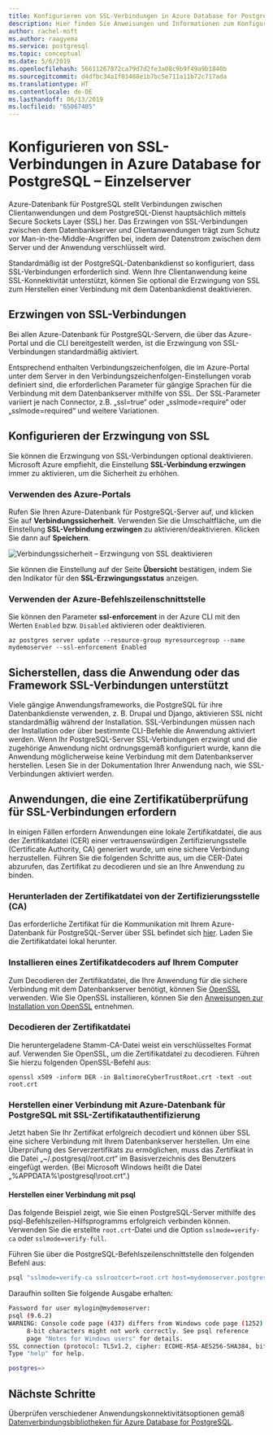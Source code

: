```yaml
---
title: Konfigurieren von SSL-Verbindungen in Azure Database for PostgreSQL – Einzelserver
description: Hier finden Sie Anweisungen und Informationen zum Konfigurieren von Azure Database for PostgreSQL (Einzelserver) und zugehörigen Anwendungen für die ordnungsgemäße Verwendung von SSL-Verbindungen.
author: rachel-msft
ms.author: raagyema
ms.service: postgresql
ms.topic: conceptual
ms.date: 5/6/2019
ms.openlocfilehash: 56611267872ca79d7d2fe3a08c9b9f49a9b1840b
ms.sourcegitcommit: d4dfbc34a1f03488e1b7bc5e711a11b72c717ada
ms.translationtype: HT
ms.contentlocale: de-DE
ms.lasthandoff: 06/13/2019
ms.locfileid: "65067405"
---
```

# <a name="configure-ssl-connectivity-in-azure-database-for-postgresql---single-server"></a>Konfigurieren von SSL-Verbindungen in Azure Database for PostgreSQL – Einzelserver
Azure-Datenbank für PostgreSQL stellt Verbindungen zwischen Clientanwendungen und dem PostgreSQL-Dienst hauptsächlich mittels Secure Sockets Layer (SSL) her. Das Erzwingen von SSL-Verbindungen zwischen dem Datenbankserver und Clientanwendungen trägt zum Schutz vor Man-in-the-Middle-Angriffen bei, indem der Datenstrom zwischen dem Server und der Anwendung verschlüsselt wird.

Standardmäßig ist der PostgreSQL-Datenbankdienst so konfiguriert, dass SSL-Verbindungen erforderlich sind. Wenn Ihre Clientanwendung keine SSL-Konnektivität unterstützt, können Sie optional die Erzwingung von SSL zum Herstellen einer Verbindung mit dem Datenbankdienst deaktivieren. 

## <a name="enforcing-ssl-connections"></a>Erzwingen von SSL-Verbindungen
Bei allen Azure-Datenbank für PostgreSQL-Servern, die über das Azure-Portal und die CLI bereitgestellt werden, ist die Erzwingung von SSL-Verbindungen standardmäßig aktiviert. 

Entsprechend enthalten Verbindungszeichenfolgen, die im Azure-Portal unter dem Server in den Verbindungszeichenfolgen-Einstellungen vorab definiert sind, die erforderlichen Parameter für gängige Sprachen für die Verbindung mit dem Datenbankserver mithilfe von SSL. Der SSL-Parameter variiert je nach Connector, z.B. „ssl=true“ oder „sslmode=require“ oder „sslmode=required“ und weitere Variationen.

## <a name="configure-enforcement-of-ssl"></a>Konfigurieren der Erzwingung von SSL
Sie können die Erzwingung von SSL-Verbindungen optional deaktivieren. Microsoft Azure empfiehlt, die Einstellung **SSL-Verbindung erzwingen** immer zu aktivieren, um die Sicherheit zu erhöhen.

### <a name="using-the-azure-portal"></a>Verwenden des Azure-Portals
Rufen Sie Ihren Azure-Datenbank für PostgreSQL-Server auf, und klicken Sie auf **Verbindungssicherheit**. Verwenden Sie die Umschaltfläche, um die Einstellung **SSL-Verbindung erzwingen** zu aktivieren/deaktivieren. Klicken Sie dann auf **Speichern**. 

![Verbindungssicherheit – Erzwingung von SSL deaktivieren](./media/concepts-ssl-connection-security/1-disable-ssl.png)

Sie können die Einstellung auf der Seite **Übersicht** bestätigen, indem Sie den Indikator für den **SSL-Erzwingungsstatus** anzeigen.

### <a name="using-azure-cli"></a>Verwenden der Azure-Befehlszeilenschnittstelle
Sie können den Parameter **ssl-enforcement** in der Azure CLI mit den Werten `Enabled` bzw. `Disabled` aktivieren oder deaktivieren.

```azurecli
az postgres server update --resource-group myresourcegroup --name mydemoserver --ssl-enforcement Enabled
```

## <a name="ensure-your-application-or-framework-supports-ssl-connections"></a>Sicherstellen, dass die Anwendung oder das Framework SSL-Verbindungen unterstützt
Viele gängige Anwendungsframeworks, die PostgreSQL für ihre Datenbankdienste verwenden, z. B. Drupal und Django, aktivieren SSL nicht standardmäßig während der Installation. SSL-Verbindungen müssen nach der Installation oder über bestimmte CLI-Befehle die Anwendung aktiviert werden. Wenn Ihr PostgreSQL-Server SSL-Verbindungen erzwingt und die zugehörige Anwendung nicht ordnungsgemäß konfiguriert wurde, kann die Anwendung möglicherweise keine Verbindung mit dem Datenbankserver herstellen. Lesen Sie in der Dokumentation Ihrer Anwendung nach, wie SSL-Verbindungen aktiviert werden.


## <a name="applications-that-require-certificate-verification-for-ssl-connectivity"></a>Anwendungen, die eine Zertifikatüberprüfung für SSL-Verbindungen erfordern
In einigen Fällen erfordern Anwendungen eine lokale Zertifikatdatei, die aus der Zertifikatdatei (CER) einer vertrauenswürdigen Zertifizierungsstelle (Certificate Authority, CA) generiert wurde, um eine sichere Verbindung herzustellen. Führen Sie die folgenden Schritte aus, um die CER-Datei abzurufen, das Zertifikat zu decodieren und sie an Ihre Anwendung zu binden.

### <a name="download-the-certificate-file-from-the-certificate-authority-ca"></a>Herunterladen der Zertifikatdatei von der Zertifizierungsstelle (CA) 
Das erforderliche Zertifikat für die Kommunikation mit Ihrem Azure-Datenbank für PostgreSQL-Server über SSL befindet sich [hier](https://www.digicert.com/CACerts/BaltimoreCyberTrustRoot.crt). Laden Sie die Zertifikatdatei lokal herunter.

### <a name="install-a-cert-decoder-on-your-machine"></a>Installieren eines Zertifikatdecoders auf Ihrem Computer 
Zum Decodieren der Zertifikatdatei, die Ihre Anwendung für die sichere Verbindung mit dem Datenbankserver benötigt, können Sie [OpenSSL](https://github.com/openssl/openssl) verwenden. Wie Sie OpenSSL installieren, können Sie den [Anweisungen zur Installation von OpenSSL](https://github.com/openssl/openssl/blob/master/INSTALL) entnehmen. 


### <a name="decode-your-certificate-file"></a>Decodieren der Zertifikatdatei
Die heruntergeladene Stamm-CA-Datei weist ein verschlüsseltes Format auf. Verwenden Sie OpenSSL, um die Zertifikatdatei zu decodieren. Führen Sie hierzu folgenden OpenSSL-Befehl aus:

```
openssl x509 -inform DER -in BaltimoreCyberTrustRoot.crt -text -out root.crt
```

### <a name="connecting-to-azure-database-for-postgresql-with-ssl-certificate-authentication"></a>Herstellen einer Verbindung mit Azure-Datenbank für PostgreSQL mit SSL-Zertifikatauthentifizierung
Jetzt haben Sie Ihr Zertifikat erfolgreich decodiert und können über SSL eine sichere Verbindung mit Ihrem Datenbankserver herstellen. Um eine Überprüfung des Serverzertifikats zu ermöglichen, muss das Zertifikat in die Datei „~/.postgresql/root.crt“ im Basisverzeichnis des Benutzers eingefügt werden. (Bei Microsoft Windows heißt die Datei „%APPDATA%\postgresql\root.crt“.) 

#### <a name="connect-using-psql"></a>Herstellen einer Verbindung mit psql
Das folgende Beispiel zeigt, wie Sie einen PostgreSQL-Server mithilfe des psql-Befehlszeilen-Hilfsprogramms erfolgreich verbinden können. Verwenden Sie die erstellte `root.crt`-Datei und die Option `sslmode=verify-ca` oder `sslmode=verify-full`.

Führen Sie über die PostgreSQL-Befehlszeilenschnittstelle den folgenden Befehl aus:
```bash
psql "sslmode=verify-ca sslrootcert=root.crt host=mydemoserver.postgres.database.azure.com dbname=postgres user=mylogin@mydemoserver"
```
Daraufhin sollten Sie folgende Ausgabe erhalten:
```bash
Password for user mylogin@mydemoserver:
psql (9.6.2)
WARNING: Console code page (437) differs from Windows code page (1252)
     8-bit characters might not work correctly. See psql reference
     page "Notes for Windows users" for details.
SSL connection (protocol: TLSv1.2, cipher: ECDHE-RSA-AES256-SHA384, bits: 256, compression: off)
Type "help" for help.

postgres=>
```

## <a name="next-steps"></a>Nächste Schritte
Überprüfen verschiedener Anwendungskonnektivitätsoptionen gemäß [Datenverbindungsbibliotheken für Azure Database for PostgreSQL](concepts-connection-libraries.md).
